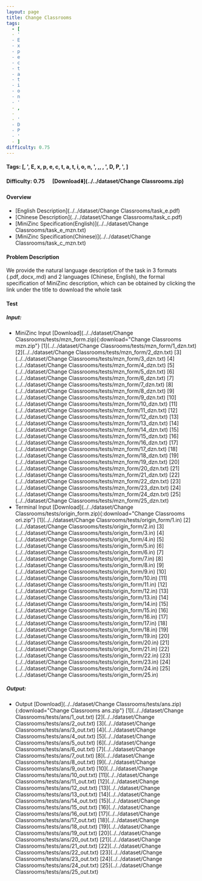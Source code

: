 ```yaml
---
layout: page
title: Change Classrooms
tags:
  - [
  - '
  - E
  - x
  - p
  - e
  - c
  - t
  - a
  - t
  - i
  - o
  - n
  - '
  - ,
  -  
  - '
  - D
  - P
  - '
  - ]
difficulty: 0.75
---
```


#### Tags: [, ', E, x, p, e, c, t, a, t, i, o, n, ', ,,  , ', D, P, ', ]
#### Difficulty: 0.75 &nbsp;&nbsp;&nbsp;&nbsp; [Download⬇️](../../dataset/Change Classrooms.zip)
#### Overview
- [English Description](../../dataset/Change Classrooms/task_e.pdf)
- [Chinese Description](../../dataset/Change Classrooms/task_c.pdf)
- [MiniZinc Specification(English)](../../dataset/Change Classrooms/task_e_mzn.txt)
- [MiniZinc Specification(Chinese)](../../dataset/Change Classrooms/task_c_mzn.txt)

#### Problem Description
We provide the natural language description of the task in 3 formats (.pdf,.docx,.md) and 2 languages (Chinese, English), the formal specification of MiniZinc description, which can be obtained by clicking the link under the title to download the whole task
#### Test
##### Input:
- MiniZinc Input [Download](../../dataset/Change Classrooms/tests/mzn_form.zip){:download="Change Classrooms mzn.zip"} [1](../../dataset/Change Classrooms/tests/mzn_form/1_dzn.txt) [2](../../dataset/Change Classrooms/tests/mzn_form/2_dzn.txt) [3](../../dataset/Change Classrooms/tests/mzn_form/3_dzn.txt) [4](../../dataset/Change Classrooms/tests/mzn_form/4_dzn.txt) [5](../../dataset/Change Classrooms/tests/mzn_form/5_dzn.txt) [6](../../dataset/Change Classrooms/tests/mzn_form/6_dzn.txt) [7](../../dataset/Change Classrooms/tests/mzn_form/7_dzn.txt) [8](../../dataset/Change Classrooms/tests/mzn_form/8_dzn.txt) [9](../../dataset/Change Classrooms/tests/mzn_form/9_dzn.txt) [10](../../dataset/Change Classrooms/tests/mzn_form/10_dzn.txt) [11](../../dataset/Change Classrooms/tests/mzn_form/11_dzn.txt) [12](../../dataset/Change Classrooms/tests/mzn_form/12_dzn.txt) [13](../../dataset/Change Classrooms/tests/mzn_form/13_dzn.txt) [14](../../dataset/Change Classrooms/tests/mzn_form/14_dzn.txt) [15](../../dataset/Change Classrooms/tests/mzn_form/15_dzn.txt) [16](../../dataset/Change Classrooms/tests/mzn_form/16_dzn.txt) [17](../../dataset/Change Classrooms/tests/mzn_form/17_dzn.txt) [18](../../dataset/Change Classrooms/tests/mzn_form/18_dzn.txt) [19](../../dataset/Change Classrooms/tests/mzn_form/19_dzn.txt) [20](../../dataset/Change Classrooms/tests/mzn_form/20_dzn.txt) [21](../../dataset/Change Classrooms/tests/mzn_form/21_dzn.txt) [22](../../dataset/Change Classrooms/tests/mzn_form/22_dzn.txt) [23](../../dataset/Change Classrooms/tests/mzn_form/23_dzn.txt) [24](../../dataset/Change Classrooms/tests/mzn_form/24_dzn.txt) [25](../../dataset/Change Classrooms/tests/mzn_form/25_dzn.txt) 
- Terminal Input [Download](../../dataset/Change Classrooms/tests/origin_form.zip){:download="Change Classrooms ori.zip"} [1](../../dataset/Change Classrooms/tests/origin_form/1.in) [2](../../dataset/Change Classrooms/tests/origin_form/2.in) [3](../../dataset/Change Classrooms/tests/origin_form/3.in) [4](../../dataset/Change Classrooms/tests/origin_form/4.in) [5](../../dataset/Change Classrooms/tests/origin_form/5.in) [6](../../dataset/Change Classrooms/tests/origin_form/6.in) [7](../../dataset/Change Classrooms/tests/origin_form/7.in) [8](../../dataset/Change Classrooms/tests/origin_form/8.in) [9](../../dataset/Change Classrooms/tests/origin_form/9.in) [10](../../dataset/Change Classrooms/tests/origin_form/10.in) [11](../../dataset/Change Classrooms/tests/origin_form/11.in) [12](../../dataset/Change Classrooms/tests/origin_form/12.in) [13](../../dataset/Change Classrooms/tests/origin_form/13.in) [14](../../dataset/Change Classrooms/tests/origin_form/14.in) [15](../../dataset/Change Classrooms/tests/origin_form/15.in) [16](../../dataset/Change Classrooms/tests/origin_form/16.in) [17](../../dataset/Change Classrooms/tests/origin_form/17.in) [18](../../dataset/Change Classrooms/tests/origin_form/18.in) [19](../../dataset/Change Classrooms/tests/origin_form/19.in) [20](../../dataset/Change Classrooms/tests/origin_form/20.in) [21](../../dataset/Change Classrooms/tests/origin_form/21.in) [22](../../dataset/Change Classrooms/tests/origin_form/22.in) [23](../../dataset/Change Classrooms/tests/origin_form/23.in) [24](../../dataset/Change Classrooms/tests/origin_form/24.in) [25](../../dataset/Change Classrooms/tests/origin_form/25.in) 

##### Output:
- Output [Download](../../dataset/Change Classrooms/tests/ans.zip){:download="Change Classrooms ans.zip"} [1](../../dataset/Change Classrooms/tests/ans/1_out.txt) [2](../../dataset/Change Classrooms/tests/ans/2_out.txt) [3](../../dataset/Change Classrooms/tests/ans/3_out.txt) [4](../../dataset/Change Classrooms/tests/ans/4_out.txt) [5](../../dataset/Change Classrooms/tests/ans/5_out.txt) [6](../../dataset/Change Classrooms/tests/ans/6_out.txt) [7](../../dataset/Change Classrooms/tests/ans/7_out.txt) [8](../../dataset/Change Classrooms/tests/ans/8_out.txt) [9](../../dataset/Change Classrooms/tests/ans/9_out.txt) [10](../../dataset/Change Classrooms/tests/ans/10_out.txt) [11](../../dataset/Change Classrooms/tests/ans/11_out.txt) [12](../../dataset/Change Classrooms/tests/ans/12_out.txt) [13](../../dataset/Change Classrooms/tests/ans/13_out.txt) [14](../../dataset/Change Classrooms/tests/ans/14_out.txt) [15](../../dataset/Change Classrooms/tests/ans/15_out.txt) [16](../../dataset/Change Classrooms/tests/ans/16_out.txt) [17](../../dataset/Change Classrooms/tests/ans/17_out.txt) [18](../../dataset/Change Classrooms/tests/ans/18_out.txt) [19](../../dataset/Change Classrooms/tests/ans/19_out.txt) [20](../../dataset/Change Classrooms/tests/ans/20_out.txt) [21](../../dataset/Change Classrooms/tests/ans/21_out.txt) [22](../../dataset/Change Classrooms/tests/ans/22_out.txt) [23](../../dataset/Change Classrooms/tests/ans/23_out.txt) [24](../../dataset/Change Classrooms/tests/ans/24_out.txt) [25](../../dataset/Change Classrooms/tests/ans/25_out.txt) 

